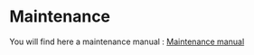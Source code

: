 # **Maintenance**

You will find here a maintenance manual : [Maintenance manual](../../Sources/Documents)
